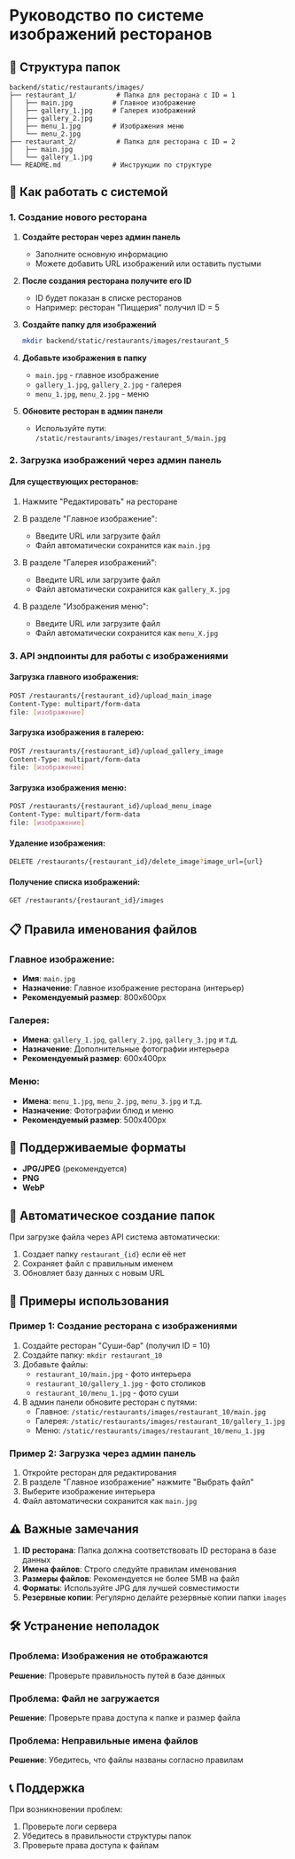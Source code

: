 # Руководство по системе изображений ресторанов

## 📁 Структура папок

```
backend/static/restaurants/images/
├── restaurant_1/          # Папка для ресторана с ID = 1
│   ├── main.jpg          # Главное изображение
│   ├── gallery_1.jpg     # Галерея изображений
│   ├── gallery_2.jpg
│   ├── menu_1.jpg        # Изображения меню
│   └── menu_2.jpg
├── restaurant_2/          # Папка для ресторана с ID = 2
│   ├── main.jpg
│   └── gallery_1.jpg
└── README.md             # Инструкции по структуре
```

## 🚀 Как работать с системой

### 1. Создание нового ресторана

1. **Создайте ресторан через админ панель**
   - Заполните основную информацию
   - Можете добавить URL изображений или оставить пустыми

2. **После создания ресторана получите его ID**
   - ID будет показан в списке ресторанов
   - Например: ресторан "Пиццерия" получил ID = 5

3. **Создайте папку для изображений**
   ```bash
   mkdir backend/static/restaurants/images/restaurant_5
   ```

4. **Добавьте изображения в папку**
   - `main.jpg` - главное изображение
   - `gallery_1.jpg`, `gallery_2.jpg` - галерея
   - `menu_1.jpg`, `menu_2.jpg` - меню

5. **Обновите ресторан в админ панели**
   - Используйте пути: `/static/restaurants/images/restaurant_5/main.jpg`

### 2. Загрузка изображений через админ панель

#### Для существующих ресторанов:
1. Нажмите "Редактировать" на ресторане
2. В разделе "Главное изображение":
   - Введите URL или загрузите файл
   - Файл автоматически сохранится как `main.jpg`

3. В разделе "Галерея изображений":
   - Введите URL или загрузите файл
   - Файл автоматически сохранится как `gallery_X.jpg`

4. В разделе "Изображения меню":
   - Введите URL или загрузите файл
   - Файл автоматически сохранится как `menu_X.jpg`

### 3. API эндпоинты для работы с изображениями

#### Загрузка главного изображения:
```bash
POST /restaurants/{restaurant_id}/upload_main_image
Content-Type: multipart/form-data
file: [изображение]
```

#### Загрузка изображения в галерею:
```bash
POST /restaurants/{restaurant_id}/upload_gallery_image
Content-Type: multipart/form-data
file: [изображение]
```

#### Загрузка изображения меню:
```bash
POST /restaurants/{restaurant_id}/upload_menu_image
Content-Type: multipart/form-data
file: [изображение]
```

#### Удаление изображения:
```bash
DELETE /restaurants/{restaurant_id}/delete_image?image_url={url}
```

#### Получение списка изображений:
```bash
GET /restaurants/{restaurant_id}/images
```

## 📋 Правила именования файлов

### Главное изображение:
- **Имя**: `main.jpg`
- **Назначение**: Главное изображение ресторана (интерьер)
- **Рекомендуемый размер**: 800x600px

### Галерея:
- **Имена**: `gallery_1.jpg`, `gallery_2.jpg`, `gallery_3.jpg` и т.д.
- **Назначение**: Дополнительные фотографии интерьера
- **Рекомендуемый размер**: 600x400px

### Меню:
- **Имена**: `menu_1.jpg`, `menu_2.jpg`, `menu_3.jpg` и т.д.
- **Назначение**: Фотографии блюд и меню
- **Рекомендуемый размер**: 500x400px

## 🎨 Поддерживаемые форматы

- **JPG/JPEG** (рекомендуется)
- **PNG**
- **WebP**

## 🔧 Автоматическое создание папок

При загрузке файла через API система автоматически:
1. Создает папку `restaurant_{id}` если её нет
2. Сохраняет файл с правильным именем
3. Обновляет базу данных с новым URL

## 📝 Примеры использования

### Пример 1: Создание ресторана с изображениями

1. Создайте ресторан "Суши-бар" (получил ID = 10)
2. Создайте папку: `mkdir restaurant_10`
3. Добавьте файлы:
   - `restaurant_10/main.jpg` - фото интерьера
   - `restaurant_10/gallery_1.jpg` - фото столиков
   - `restaurant_10/menu_1.jpg` - фото суши
4. В админ панели обновите ресторан с путями:
   - Главное: `/static/restaurants/images/restaurant_10/main.jpg`
   - Галерея: `/static/restaurants/images/restaurant_10/gallery_1.jpg`
   - Меню: `/static/restaurants/images/restaurant_10/menu_1.jpg`

### Пример 2: Загрузка через админ панель

1. Откройте ресторан для редактирования
2. В разделе "Главное изображение" нажмите "Выбрать файл"
3. Выберите изображение интерьера
4. Файл автоматически сохранится как `main.jpg`

## ⚠️ Важные замечания

1. **ID ресторана**: Папка должна соответствовать ID ресторана в базе данных
2. **Имена файлов**: Строго следуйте правилам именования
3. **Размеры файлов**: Рекомендуется не более 5MB на файл
4. **Форматы**: Используйте JPG для лучшей совместимости
5. **Резервные копии**: Регулярно делайте резервные копии папки `images`

## 🛠️ Устранение неполадок

### Проблема: Изображения не отображаются
**Решение**: Проверьте правильность путей в базе данных

### Проблема: Файл не загружается
**Решение**: Проверьте права доступа к папке и размер файла

### Проблема: Неправильные имена файлов
**Решение**: Убедитесь, что файлы названы согласно правилам

## 📞 Поддержка

При возникновении проблем:
1. Проверьте логи сервера
2. Убедитесь в правильности структуры папок
3. Проверьте права доступа к файлам 